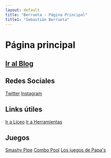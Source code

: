 ```yaml
---
layout: default
title: "Berrueta - Página Principal"
title1: "Sebastián Berrueta"
---
```


# Página principal
<div class="container-wrapper>
  
  <div class="custom-container">
    <h2><a href="https://blog.berrueta.xyz/">Ir al Blog</a></h2>
  </div>
  
</div>


<div class="container-wrapper">
  
  <div class="custom-container">
    <h2>Redes Sociales</h2>
    <div class="social-links">
      <a href="https://twitter.com/berruetx" class="social-btn twitter">Twitter</a>
      <a href="https://instagram.com/berruetx" class="social-btn instagram">Instagram</a>
    </div>
  </div>

  <div class="custom-container">
    <h2>Links útiles</h2>
    <div class="useful-links">
      <a href="https://liceo.berrueta.xyz" class="useful-btn main-btn">Ir a Liceo</a>
      <a href="https://tools.berrueta.xyz" class="useful-btn main-btn">Ir a Herramientas</a>
    </div>
  </div>

  <div class="custom-container">
    <h2>Juegos</h2>
    <div class="useful-links">
      <a href="/juegos/flappy/" class="game-btn flappy">Smashy Pipe</a>
      <a href="/juegos/combopool/" class="game-btn cpool">Combo Pool</a>
      <a href="/juegos/papas/" class="game-btn papas">Los juegos de Papa's</a>
      <!--<a href="/juegos/tetris/" class="game-btn">Tetris</a>-->
    </div>
  </div>
</div>
